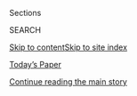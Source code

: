 <div id="app">

<div>

<div class="NYTAppHideMasthead css-zz1s19 e1suatyy0">

<div class="section css-ui9rw0 e1suatyy2">

<div class="css-11hrj97 er09x8g0">

<div class="css-6n7j50">

</div>

<span class="css-1dv1kvn">Sections</span>

<div class="css-10488qs">

<span class="css-1dv1kvn">SEARCH</span>

</div>

[Skip to content](#site-content)[Skip to site
index](#site-index)

</div>

<div class="css-10698na e1huz5gh0">

</div>

</div>

<div id="masthead-bar-one" class="section hasLinks css-15hmgas e1csuq9d3">

<div class="css-uqyvli e1csuq9d0">

</div>

<div class="css-1uqjmks e1csuq9d1">

</div>

<div class="css-9e9ivx">

[](https://myaccount.nytimes.com/auth/login?response_type=cookie&client_id=vi)

</div>

<div class="css-1bvtpon e1csuq9d2">

[Today’s Paper](https://www.nytimes.com/section/todayspaper)

</div>

</div>

</div>

</div>

<div data-aria-hidden="false">

<div id="site-content" data-role="main">

<div id="top-wrapper" class="css-15p45cc eaca97t0" type="top">

<div id="top-slug" class="css-19x0jxb eaca97t1" hidden="">

Advertisement

</div>

[Continue reading the main
story](#after-top)

<div class="ad top-wrapper" style="text-align:center;height:100%;display:block;min-height:90px">

<div id="top" class="place-ad" data-position="top" data-size-key="top">

</div>

</div>

<div id="after-top">

</div>

</div>

<div id="collection-michelle-goldberg" class="section css-15h4p1b e9abtgs0">

<div class="css-1j21atc e1svk9qx1">

<div class="css-fmiefx e1svk9qx2">

<div class="css-1hk7r2m eu54l5x0">

<div id="sponsor-wrapper" class="css-7a1pgi eaca97t0" type="sponsor" hidden="">

<div id="sponsor-slug" class="css-1l4mleb eaca97t1" hidden="">

Supported by

</div>

[Continue reading the main
story](#after-sponsor)

<div id="sponsor" class="ad sponsor-wrapper" style="text-align:left;height:100%;display:block">

</div>

<div id="after-sponsor">

</div>

</div>

</div>

### <span class="css-1032l74 ezz4tcd1">[Opinion](/section/opinion)</span>

</div>

<div class="css-nfcc9b e1svk9qx3">

<div class="css-zpl4ow e1svk9qx7">

![avatar](https://static01.nyt.com/images/2018/04/02/opinion/michelle-goldberg/michelle-goldberg-thumbLarge.png)

</div>

<div class="css-vl9dhg e1svk9qx5">

<div class="css-1nrhkj6 e1svk9qx6">

# Michelle Goldberg

<div class="follow-button-placeholder" data-collection-id="">

</div>

</div>

## <span>Politics, gender, religion, ideology.</span> <span class="css-dd5dyy">More**</span>

</div>

</div>

## <span>Politics, gender, religion, ideology.</span> <span class="css-dd5dyy">More**</span>

</div>

<div class="css-1ywsdp4">

Michelle Goldberg became an Op-Ed columnist for The New York Times in
2017 and was part of a team that won a Pulitzer Prize in 2018 for public
service for reporting on workplace sexual harassment issues. She is the
author of three books: “Kingdom Coming: The Rise of Christian
Nationalism,” “The Means of Reproduction: Sex, Power, and the Future of
the World,” and “The Goddess Pose: The Audacious Life of Indra Devi, the
Woman Who Helped Bring Yoga to the West.” Her first book was a finalist
for the Helen Bernstein Award for Excellence in Journalism, and her
second won the Ernesta Drinker Ballard Book Prize and the J. Anthony
Lukas Work-In-Progress Award.

Previously she was a columnist at Slate. A frequent commentator on radio
and television, Ms. Goldberg’s work has appeared in The New Yorker,
Newsweek, The Nation, The New Republic, The Guardian and many other
publications. She has reported from countries including India, Iraq,
Egypt, Uganda, Nicaragua and Argentina. She lives in Brooklyn with her
husband and children.  

</div>

<div class="css-1rclpnj ekkqrpp0">

</div>

<div class="css-185go5a e1o5byef0">

<div class="css-15cbhtu">

  - [Latest](#stream-panel)
  - <span class="css-6n7j50">Search</span>
    <div class="control">
    <div class="label-container css-1dv1kvn">
    Search
    </div>
    <div class="css-wm4t3d">
    **<span id="clear-search-input" class="css-1dv1kvn">Clear this text
    input</span>
    </div>
    </div>
    <span class="css-1iovbfw"></span>

<div id="stream-panel" class="section css-8msx5b e1jz0cab1">

<div class="css-13mho3u">

1.  
    
    <div class="css-1cp3ece">
    
    <div class="css-1l4spti">
    
    [](/2020/07/30/opinion/john-lewis-legacy.html)
    
    <div class="css-79elbk">
    
    ![](https://static01.nyt.com/images/2020/07/30/opinion/30lewis1/merlin_128348066_40469054-04f5-42bc-bfec-2928f224ab45-thumbWide.jpg?quality=75&auto=webp&disable=upscale)
    
    </div>
    
    ## John Lewis Believed America Would Survive Trump
    
    He told us to keep the faith. It’s not easy.
    
    <div class="css-1nqbnmb ea5icrr0">
    
    By <span class="css-1n7hynb">Michelle
    Goldberg</span>
    
    </div>
    
    </div>
    
    <div class="css-1lc2l26 e1xfvim33">
    
    </div>
    
    </div>

2.  
    
    <div class="css-1cp3ece">
    
    <div class="css-1l4spti">
    
    [](/2020/07/27/opinion/anne-applebaum-twilight-of-democracy.html)
    
    <div class="css-79elbk">
    
    ![](https://static01.nyt.com/images/2020/07/27/opinion/27goldbergWeb/27goldbergWeb-thumbWide.jpg?quality=75&auto=webp&disable=upscale)
    
    </div>
    
    ## Twilight of the Liberal Right
    
    Conservatism always contained the seeds of authoritarianism.
    
    <div class="css-1nqbnmb ea5icrr0">
    
    By <span class="css-1n7hynb">Michelle
    Goldberg</span>
    
    </div>
    
    </div>
    
    <div class="css-1lc2l26 e1xfvim33">
    
    </div>
    
    </div>

3.  
    
    <div class="css-1cp3ece">
    
    <div class="css-1l4spti">
    
    [](/2020/07/20/opinion/portland-protests-trump.html)
    
    <div class="css-79elbk">
    
    ![](https://static01.nyt.com/images/2020/07/20/opinion/20goldbergWeb/20goldbergWeb-thumbWide.jpg?quality=75&auto=webp&disable=upscale)
    
    </div>
    
    ## Trump’s Occupation of American Cities Has Begun
    
    Protesters are being snatched from the streets without warrants. Can
    we call it fascism yet?
    
    <div class="css-1nqbnmb ea5icrr0">
    
    By <span class="css-1n7hynb">Michelle Goldberg</span>
    
    </div>
    
    <div class="css-185051n">
    
    [Leer en
    español](https://www.nytimes.com/es/2020/07/22/espanol/opinion/portland-protestas-trump.html "Read in Spanish")
    
    </div>
    
    </div>
    
    <div class="css-1lc2l26 e1xfvim33">
    
    </div>
    
    </div>

4.  
    
    <div class="css-1cp3ece">
    
    <div class="css-1l4spti">
    
    [](/2020/07/17/opinion/sunday/harpers-letter-free-speech.html)
    
    <div class="css-79elbk">
    
    ![](https://static01.nyt.com/images/2020/07/17/opinion/17goldberg_sub2/17goldberg_sub2-thumbWide-v15.jpg?quality=75&auto=webp&disable=upscale)
    
    </div>
    
    ## Do Progressives Have a Free Speech Problem?
    
    The illiberal left is a lot less threatening than the right. That
    doesn’t mean it doesn’t exist.
    
    <div class="css-1nqbnmb ea5icrr0">
    
    By <span class="css-1n7hynb">Michelle
    Goldberg</span>
    
    </div>
    
    </div>
    
    <div class="css-1lc2l26 e1xfvim33">
    
    </div>
    
    </div>

5.  
    
    <div class="css-1cp3ece">
    
    <div class="css-1l4spti">
    
    [](/2020/07/13/opinion/us-coronavirus-trump.html)
    
    <div class="css-79elbk">
    
    ![](https://static01.nyt.com/images/2020/07/14/opinion/14goldbergWeb/14goldbergWeb-thumbWide.jpg?quality=75&auto=webp&disable=upscale)
    
    </div>
    
    ## In Some Countries, Normal Life Is Back. Not Here.
    
    Trump’s incompetence has wrecked us. Where are the calls for him to
    resign?
    
    <div class="css-1nqbnmb ea5icrr0">
    
    By <span class="css-1n7hynb">Michelle
    Goldberg</span>
    
    </div>
    
    <div class="css-185051n">
    
    [阅读简体中文版](https://cn.nytimes.com/opinion/20200714/us-coronavirus-trump/ "Read in Simplified Chinese")[閱讀繁體中文版](https://cn.nytimes.com/opinion/20200714/us-coronavirus-trump/zh-hant/ "Read in Traditional Chinese")
    
    </div>
    
    </div>
    
    <div class="css-1lc2l26 e1xfvim33">
    
    </div>
    
    </div>

6.  
    
    <div class="css-1cp3ece">
    
    <div class="css-1l4spti">
    
    [](/2020/07/10/opinion/sunday/school-reopenings-trump.html)
    
    <div class="css-79elbk">
    
    ![](https://static01.nyt.com/images/2020/07/12/opinion/10goldberg1/10goldberg1-thumbWide.jpg?quality=75&auto=webp&disable=upscale)
    
    </div>
    
    ## Trump Threatens to Turn Pandemic Schooling Into a Culture War
    
    The president might sabotage parents’ best hopes for getting their
    kids back to school.
    
    <div class="css-1nqbnmb ea5icrr0">
    
    By <span class="css-1n7hynb">Michelle
    Goldberg</span>
    
    </div>
    
    </div>
    
    <div class="css-1lc2l26 e1xfvim33">
    
    </div>
    
    </div>

7.  
    
    <div class="css-1cp3ece">
    
    <div class="css-1l4spti">
    
    [](/2020/07/02/opinion/trump-racism-2020-election.html)
    
    <div class="css-79elbk">
    
    ![](https://static01.nyt.com/images/2020/07/03/opinion/03goldbergWeb/03goldbergWeb-thumbWide.jpg?quality=75&auto=webp&disable=upscale)
    
    </div>
    
    ## Trump’s Re-election Message Is White Grievance
    
    Republicans in D.C. just pretend not to see it.
    
    <div class="css-1nqbnmb ea5icrr0">
    
    By <span class="css-1n7hynb">Michelle
    Goldberg</span>
    
    </div>
    
    </div>
    
    <div class="css-1lc2l26 e1xfvim33">
    
    </div>
    
    </div>

8.  
    
    <div class="css-1cp3ece">
    
    <div class="css-1l4spti">
    
    [](/2020/06/29/opinion/coronavirus-school-reopening.html)
    
    <div class="css-79elbk">
    
    ![](https://static01.nyt.com/images/2020/06/29/opinion/29goldberg1/merlin_171672429_1e894756-4a4e-4339-98a4-84eb5228698d-thumbWide.jpg?quality=75&auto=webp&disable=upscale)
    
    </div>
    
    ## Remote School Is a Nightmare. Few in Power Care.
    
    Government should treat the need to reopen schools as an emergency.
    
    <div class="css-1nqbnmb ea5icrr0">
    
    By <span class="css-1n7hynb">Michelle
    Goldberg</span>
    
    </div>
    
    </div>
    
    <div class="css-1lc2l26 e1xfvim33">
    
    </div>
    
    </div>

9.  
    
    <div class="css-1cp3ece">
    
    <div class="css-1l4spti">
    
    [](/2020/06/22/opinion/us-coronavirus-trump.html)
    
    <div class="css-79elbk">
    
    ![](https://static01.nyt.com/images/2020/06/22/opinion/22goldbergWeb/22goldbergWeb-thumbWide.jpg?quality=75&auto=webp&disable=upscale)
    
    </div>
    
    ## America Is Too Broken to Fight the Coronavirus
    
    No other developed country is doing so badly.
    
    <div class="css-1nqbnmb ea5icrr0">
    
    By <span class="css-1n7hynb">Michelle
    Goldberg</span>
    
    </div>
    
    </div>
    
    <div class="css-1lc2l26 e1xfvim33">
    
    </div>
    
    </div>

10. 
    
    <div class="css-1cp3ece">
    
    <div class="css-1l4spti">
    
    [](/2020/06/19/opinion/trump-john-bolton-book.html)
    
    <div class="css-79elbk">
    
    ![](https://static01.nyt.com/images/2020/06/19/opinion/19Goldberg/19Goldberg-thumbWide.jpg?quality=75&auto=webp&disable=upscale)
    
    </div>
    
    ## Don’t Buy John Bolton’s Book. But Don’t Ignore Its Revelations.
    
    He says Trump cheered Chinese concentration camps.
    
    <div class="css-1nqbnmb ea5icrr0">
    
    By <span class="css-1n7hynb">Michelle Goldberg</span>
    
    </div>
    
    </div>
    
    <div class="css-1lc2l26 e1xfvim33">
    
    </div>
    
    </div>

<div class="css-13mho3u">

<div class="css-1t62hi8">

<div class="css-1stvaey">

Show
More

<div>

<div style="border:0;clip:rect(0 0 0 0);height:1px;margin:-1px;overflow:hidden;white-space:nowrap;padding:0;width:1px;position:absolute" data-role="log" data-aria-live="assertive">

</div>

<div style="border:0;clip:rect(0 0 0 0);height:1px;margin:-1px;overflow:hidden;white-space:nowrap;padding:0;width:1px;position:absolute" data-role="log" data-aria-live="assertive">

</div>

<div style="border:0;clip:rect(0 0 0 0);height:1px;margin:-1px;overflow:hidden;white-space:nowrap;padding:0;width:1px;position:absolute" data-role="log" data-aria-live="polite">

</div>

<div style="border:0;clip:rect(0 0 0 0);height:1px;margin:-1px;overflow:hidden;white-space:nowrap;padding:0;width:1px;position:absolute" data-role="log" data-aria-live="polite">

</div>

</div>

</div>

</div>

</div>

</div>

<div class="css-g6hk37 supplemental">

<div id="mid1-wrapper" class="css-10wkyv7 eaca97t0" type="lede">

<div id="mid1-slug" class="css-1tag3rd eaca97t1">

Advertisement

</div>

[Continue reading the main
story](#after-mid1)

<div id="mid1" class="ad mid1-wrapper" style="text-align:center;height:100%;display:block;min-height:250px">

</div>

<div id="after-mid1">

</div>

</div>

<div id="mktg-wrapper" class="css-oxle51 eaca97t0" type="mktg">

<div id="mktg-slug" class="css-1tag3rd eaca97t1">

Advertisement

</div>

[Continue reading the main
story](#after-mktg)

<div id="mktg" class="ad mktg-wrapper" style="text-align:center;height:100%;display:block">

</div>

<div id="after-mktg">

</div>

</div>

</div>

</div>

</div>

</div>

</div>

</div>

## Site Index

<div>

</div>

## Site Information Navigation

  - [© <span>2020</span> <span>The New York Times
    Company</span>](https://help.nytimes.com/hc/en-us/articles/115014792127-Copyright-notice)

<!-- end list -->

  - [NYTCo](https://www.nytco.com/)
  - [Contact
    Us](https://help.nytimes.com/hc/en-us/articles/115015385887-Contact-Us)
  - [Work with us](https://www.nytco.com/careers/)
  - [Advertise](https://nytmediakit.com/)
  - [T Brand Studio](http://www.tbrandstudio.com/)
  - [Your Ad
    Choices](https://www.nytimes.com/privacy/cookie-policy#how-do-i-manage-trackers)
  - [Privacy](https://www.nytimes.com/privacy)
  - [Terms of
    Service](https://help.nytimes.com/hc/en-us/articles/115014893428-Terms-of-service)
  - [Terms of
    Sale](https://help.nytimes.com/hc/en-us/articles/115014893968-Terms-of-sale)
  - [Site
    Map](https://spiderbites.nytimes.com)
  - [Help](https://help.nytimes.com/hc/en-us)
  - [Subscriptions](https://www.nytimes.com/subscription?campaignId=37WXW)

</div>

</div>
